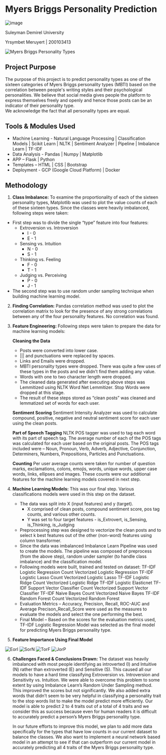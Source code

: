 #   Myers Briggs Personality Prediction
![image](https://user-images.githubusercontent.com/113831223/220665757-9bc38ff0-efde-4a23-bea0-c5c31320e514.png)


Suleyman Demirel University

Yrsymbet Meruyert | 200103413

![Myers Briggs Personality Types](static/images/personality-types.jpg)

## Project Purpose 

The purpose of this project is to predict personality types as one of the sixteen categories of Myers Briggs personality types (MBTI) based on the correlation between people's writing styles and their psychological personalities. We believe that social media gives people the platform to express themselves freely and openly and hence those posts can be an indicator of their personality type.  
We acknowledge the fact that all personality types are equal. 

## Tools & Modules Used

*   Machine Learning - Natural Language Processing | Classification Models | Scikit Learn | NLTK | Sentiment Analyzer | Pipeline | Imbalance Learn | TF-IDF
*   Data Analysis - Pandas | Numpy | Matplotlib
*   APP – Flask | Python
*   Templates – HTML | CSS | Bootstrap
*   Deployment - GCP (Google Cloud Platform) | Docker

## Methodology
1.  **Class Imbalance:** To examine the proportionality of each of the sixteen personality types, Matplotlib was used to plot the value counts of each of these sixteen types. Since the classes were heavily imbalanced, following steps were taken:

*   First step was to divide the single “type” feature into four features:
    *   Extroversion vs. Introversion
        *   I - 0
        *   E - 1
    *   Sensing vs. Intuition
        *   N - 0
        *   S - 1
    *   Thinking vs. Feeling
        *   F - 0   
        *   T - 1
    *   Judging vs. Perceiving
        *   P - 0
        *   J - 1
*   The second step was to use random under sampling technique when building machine learning model. 

2.  **Finding Correlation:** Pandas correlation method was used to plot the correlation matrix to look for the presence of any strong correlations between any of the four personality features. No correlation was found.

3.  **Feature Engineering:** Following steps were taken to prepare the data for machine learning models:

    **Cleaning the Data**
    *   Posts were converted into lower case.
    *   ||| and punctuations were replaced by spaces.
    *   Links and Emails were dropped.
    *   MBTI personality types were dropped. There was quite a few uses of these types in the posts and we didn’t find them adding any value.
    *   Words with one to two character length were dropped.
    *   The cleaned data generated after executing above steps was Lemmitized using NLTK Word Net Lemmitizer. Stop Words were dropped at this stage.
    *   The result of these steps stored as “clean posts” was cleaned and lemmatized set of words for each user.

    **Sentiment Scoring**
    Sentiment Intensity Analyzer was used to calculate compound, positive, negative and neutral sentiment score for each user using the clean posts.

    **Part of Speech Tagging**
    NLTK POS tagger was used to tag each word with its part of speech tag. The average number of each of the POS tags was calculated for each user based on the original posts. The POS tags included were – Noun, Pronoun, Verb, Adverb, Adjective, Conjunction, Determiners, Numbers, Prepositions, Particles and Punctuations.

    **Counting**
    Per user average counts were taken for number of question marks, exclamations, colons, emojis, words, unique words, upper case words, links, ellipses and images. These counts were our additional features for the machine learning models covered in next step.

4.  **Machine Learning Models:** This was our final step. Various classifications models were used in this step on the dataset.

    *   The data was split into X (input features) and y (target).
        *   X comprised of clean posts, compound sentiment score, pos tag counts, and various other counts.
        *   Y was set to four target features - is_Extrovert, is_Sensing, is_Thinking, is_Judging
    *   Preprocessing step was designed to vectorize the clean posts and to select k best features out of the other (non-word) features using column transformer.
    *   Since the data was imbalanced Imbalance Learn Pipeline was used to create the models. The pipeline was composed of preprocess (from the above step), random under sampler (to handle class imbalance) and the classification model.
    *   Following models were built, trained and tested on dataset:
        TF-IDF Logistic Regression
        Count Vectorized Logistic Regression
        TF-IDF Logistic Lasso
        Count Vectorized Logistic Lasso
        TF-IDF Logistic Ridge
        Count Vectorized Logistic Ridge
        TF-IDF Logistic Elasticnet
        TF-IDF Support Vector Classifier
        Count Vectorized Support Vector Classifier
        TF-IDF Naive Bayes
        Count Vectorized Naive Bayes
        TF-IDF Random Forest
        Count Vectorized Random Forest
    *   Evaluation Metrics – Accuracy, Precision, Recall, ROC-AUC and Average Precison_Recall_Score were used as the measures to evaluate the models and select the one performing the best.
    *   Final Model – Based on the scores for the evaluation metrics used, TF-IDF Logistic Regression Model was selected as the final model for predicting Myers Briggs personality type.


5.   **Feature Importance Using Final Model**

![EorI](static/images/extrovert_vs_introvert.png)    ![SorN](static/images/sensing_vs_intuition.png)
![TorF](static/images/thinking_vs_feeling.png)       ![JorP](static/images/judging_vs_perceiving.png)

6. **Challenges Faced & Conclusions Drawn:** 
    The dataset was heavily imbalanced with most people identifying as introverted (I) and Intuitive (N) rather than extroverted (E) and Sensitive (S). This caused all our models to have a hard time classifying Extroversion vs. Introversion and Sensitivity vs. Intuition. We were able to overcome this problem to some extent by using Imbalance Learn’s Random Under Sampling method. This improved the scores but not significantly. We also added extra words that didn’t seem to be very helpful in classifying a personality trait to the stop words list to make the model predict more efficiently. Our model is able to predict 2 to 4 traits out of a total of 4 traits and we consider this as success because even for human readers it is difficult to accurately predict a person’s Myers Briggs personality type.

    In our future efforts to improve this model, we plan to add more data specifically for the types that have low counts in our current dataset to balance the classes. We also want to implement a neural network based model in an attempt to see if that can outperform our current model in accurately predicting all 4 traits of the Myers Briggs personality type.
